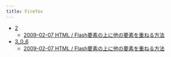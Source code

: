 ```yaml
---
title: Firefox
---
```



- [2](./2/index.md)
    - [2009-02-07 HTML / Flash要素の上に他の要素を重ねる方法](./../../../d/2009/02/07/Firefox_で_Flash_要素の上に他の要素を重ねる方法.md)
- [3_0_6](./3_0_6/index.md)
    - [2009-02-07 HTML / Flash要素の上に他の要素を重ねる方法](./../../../d/2009/02/07/Firefox_で_Flash_要素の上に他の要素を重ねる方法.md)




